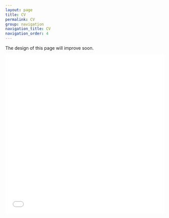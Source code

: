 ```yaml
---
layout: page
title: CV
permalink: CV
group: navigation
navigation_title: CV
navigation_order: 4
---
```



The design of this page will improve soon.
<!-- <div class="wider"> -->
<!-- <iframe src="{{site.baseurl}}/cv.test.html" width="100%" height="200px"></iframe> -->
<!-- </div> -->

<embed src="{{site.baseurl}}/assets/cv.JoaoFaria.pdf" 
       type="application/pdf" width="100%" height="500px">
